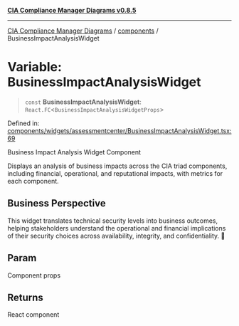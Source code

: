 [**CIA Compliance Manager Diagrams v0.8.5**](../../README.md)

***

[CIA Compliance Manager Diagrams](../../modules.md) / [components](../README.md) / BusinessImpactAnalysisWidget

# Variable: BusinessImpactAnalysisWidget

> `const` **BusinessImpactAnalysisWidget**: `React.FC`\<`BusinessImpactAnalysisWidgetProps`\>

Defined in: [components/widgets/assessmentcenter/BusinessImpactAnalysisWidget.tsx:69](https://github.com/Hack23/cia-compliance-manager/blob/b7c3bc9644fb5b9d82b5b184ba290206da25104b/src/components/widgets/assessmentcenter/BusinessImpactAnalysisWidget.tsx#L69)

Business Impact Analysis Widget Component

Displays an analysis of business impacts across the CIA triad components,
including financial, operational, and reputational impacts, with metrics
for each component.

## Business Perspective

This widget translates technical security levels into business outcomes,
helping stakeholders understand the operational and financial implications
of their security choices across availability, integrity, and confidentiality. 💼

## Param

Component props

## Returns

React component
